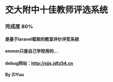 # 交大附中十佳教师评选系统

### 完成度 80%

#### 是基于laravel框架的教室评价评奖系统

#### emmm只是自己学校用的...

#### debug网站：http://sjjs.jdfz54.cn

#### By ZiYuu
